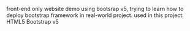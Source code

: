 front-end only website demo using bootsrap v5, trying to learn how to deploy bootstrap framework in real-world project.
used in this project:
HTML5
Bootstrap v5
